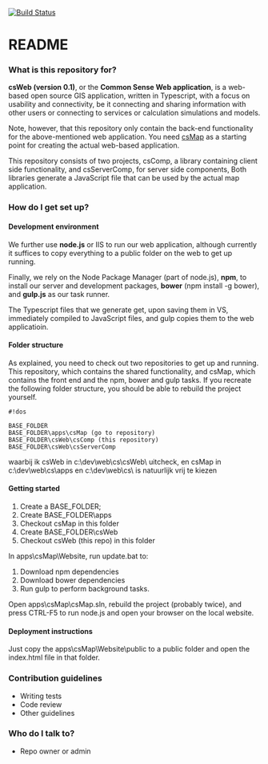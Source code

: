 [![Build Status](https://travis-ci.org/TNOCS/csWeb.svg?branch=layer-sources-renders)](https://travis-ci.org/TNOCS/csWeb)

# README #

### What is this repository for? ###

**csWeb (version 0.1)**, or the **Common Sense Web application**, is a web-based open source GIS application, written in Typescript, with a focus on usability and connectivity, be it connecting and sharing information with other users or connecting to services or calculation simulations and models. 

Note, however, that this repository only contain the back-end functionality for the above-mentioned web application. You need [csMap](https://github.com/TNOCS/csMap) as a starting point for creating the actual web-based application. 

This repository consists of two projects, csComp, a library containing client side functionality, and csServerComp, for server side components, Both libraries generate a JavaScript file that can be used by the actual map application.

### How do I get set up? ###

#### Development environment ####

We further use **node.js** or IIS to run our web application, although currently it suffices to copy everything to a public folder on the web to get up running.

Finally, we rely on the Node Package Manager (part of node.js), **npm**, to install our server and development packages, **bower** (npm install -g bower), and **gulp.js** as our task runner. 

The Typescript files that we generate get, upon saving them in VS, immediately compiled to JavaScript files, and gulp copies them to the web applicatioin.

#### Folder structure ####

As explained, you need to check out two repositories to get up and running. This repository, which contains the shared functionality, and csMap, which contains the front end and the npm, bower and gulp tasks. If you recreate the following folder structure, you should be able to rebuild the project yourself.


```
#!dos

BASE_FOLDER
BASE_FOLDER\apps\csMap (go to repository)
BASE_FOLDER\csWeb\csComp (this repository)
BASE_FOLDER\csWeb\csServerComp

```
waarbij ik csWeb in c:\dev\web\cs\csWeb\ uitcheck, en csMap in c:\dev\web\cs\apps
en c:\dev\web\cs\ is natuurlijk vrij te kiezen‏

#### Getting started ####

1. Create a BASE_FOLDER;
2. Create BASE_FOLDER\apps
3. Checkout csMap in this folder
4. Create BASE_FOLDER\csWeb
5. Checkout csWeb (this repo) in this folder

In apps\csMap\Website, run update.bat to:
1. Download npm dependencies
2. Download bower dependencies
3. Run gulp to perform background tasks.

Open apps\csMap\csMap.sln, rebuild the project (probably twice), and press CTRL-F5 to run node.js and open your browser on the local website. 

#### Deployment instructions ####

Just copy the apps\csMap\Website\public to a public folder and open the index.html file in that folder.

### Contribution guidelines ###

* Writing tests
* Code review
* Other guidelines

### Who do I talk to? ###

* Repo owner or admin
